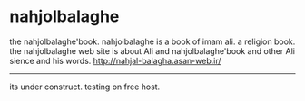 nahjolbalaghe
=============

the nahjolbalaghe'book.
nahjolbalaghe is a book of imam ali.
a religion book.
the nahjolbalaghe web site is about Ali and nahjolbalaghe'book and other Ali sience and his words.
http://nahjal-balagha.asan-web.ir/

-------------
its under construct.
testing on free host.
